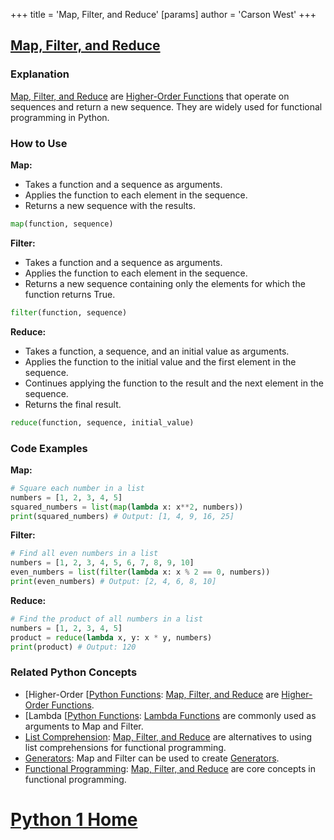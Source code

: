 +++
 title = 'Map, Filter, and Reduce'
[params]
	author = 'Carson West'
+++
## [Map, Filter, and Reduce](./../map-filter-and-reduce/)

### Explanation
 [Map, Filter, and Reduce](./../map-filter-and-reduce/) are [Higher-Order Functions](./../higher-order-functions/) that operate on sequences and return a new sequence. They are widely used for functional programming in Python.

### How to Use

**Map:**
* Takes a function and a sequence as arguments.
* Applies the function to each element in the sequence.
* Returns a new sequence with the results.

```python
map(function, sequence)
```

**Filter:**
* Takes a function and a sequence as arguments.
* Applies the function to each element in the sequence.
* Returns a new sequence containing only the elements for which the function returns True.

```python
filter(function, sequence)
```

**Reduce:**
* Takes a function, a sequence, and an initial value as arguments.
* Applies the function to the initial value and the first element in the sequence.
* Continues applying the function to the result and the next element in the sequence.
* Returns the final result.

```python
reduce(function, sequence, initial_value)
```

### Code Examples

**Map:**
```python
# Square each number in a list
numbers = [1, 2, 3, 4, 5]
squared_numbers = list(map(lambda x: x**2, numbers))
print(squared_numbers) # Output: [1, 4, 9, 16, 25]
```

**Filter:**
```python
# Find all even numbers in a list
numbers = [1, 2, 3, 4, 5, 6, 7, 8, 9, 10]
even_numbers = list(filter(lambda x: x % 2 == 0, numbers))
print(even_numbers) # Output: [2, 4, 6, 8, 10]
```

**Reduce:**
```python
# Find the product of all numbers in a list
numbers = [1, 2, 3, 4, 5]
product = reduce(lambda x, y: x * y, numbers)
print(product) # Output: 120
```

### Related Python Concepts

- [Higher-Order [[Python Functions](./../higher-order-[[python-functions/): [Map, Filter, and Reduce](./../map-filter-and-reduce/) are [Higher-Order Functions](./../higher-order-functions/).
- [Lambda [[Python Functions](./../lambda-[[python-functions/): [Lambda Functions](./../lambda-functions/) are commonly used as arguments to Map and Filter.
- [List Comprehension](./../list-comprehension/): [Map, Filter, and Reduce](./../map-filter-and-reduce/) are alternatives to using list comprehensions for functional programming.
- [Generators](./../generators/): Map and Filter can be used to create [Generators](./../generators/).
- [Functional Programming](./../functional-programming/): [Map, Filter, and Reduce](./../map-filter-and-reduce/) are core concepts in functional programming.
# [Python 1 Home](./../python-1-home/)
